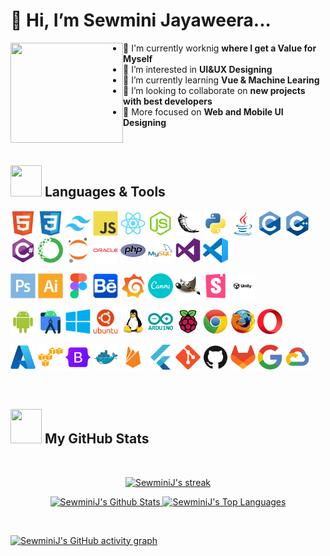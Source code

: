 # 👋 Hi, I’m Sewmini Jayaweera...

<p align="center"><img align="left" width="180" height="160" margin-right="60px" src="https://github.com/M0nica/M0nica/blob/main/octomonica/m0nica-octocat-rotating.gif?raw=true" height="180"></p>
            
- 🔭 I'm currently worknig **where I get a Value for Myself**
- 👀 I’m interested in **UI&UX Designing**
- 🌱 I’m currently learning **Vue & Machine Learing**
- 💞️ I’m looking to collaborate on **new projects with best developers**
- 🎯 More focused on **Web and Mobile UI Designing**

<br>

## <img style="height: 50px; width: 50px;" src="https://img.icons8.com/color/48/null/hourglass.png"/> Languages & Tools

<p>
<img src="https://raw.githubusercontent.com/devicons/devicon/master/icons/html5/html5-original.svg" alt="html5" width="40" height="40"> 
<img src="https://raw.githubusercontent.com/devicons/devicon/master/icons/css3/css3-original.svg" alt="css3" width="40" height="40">
<img src="https://github.com/devicons/devicon/blob/master/icons/tailwindcss/tailwindcss-plain.svg" alt="tailwindcss" width="40" height="40">
<img src="https://raw.githubusercontent.com/devicons/devicon/master/icons/javascript/javascript-original.svg" alt="javascript" width="40" height="40">
<img src="https://github.com/devicons/devicon/blob/master/icons/react/react-original.svg" alt="react" width="40" height="40">
<img src="https://github.com/devicons/devicon/blob/master/icons/nodejs/nodejs-original.svg" alt="nodejs" width="40" height="40">
<img src="https://github.com/devicons/devicon/blob/master/icons/flask/flask-original.svg" alt="flask" width="40" height="40"> 
<img src="https://raw.githubusercontent.com/devicons/devicon/master/icons/python/python-original.svg" alt="python" width="40" height="40"> 
<img src="https://raw.githubusercontent.com/devicons/devicon/master/icons/java/java-original.svg" alt="java" width="40" height="40"> 
<img src="https://raw.githubusercontent.com/devicons/devicon/master/icons/c/c-original.svg" alt="c" width="40" height="40"> 
<img src="https://raw.githubusercontent.com/devicons/devicon/master/icons/cplusplus/cplusplus-original.svg" alt="cplusplus" width="40" height="40"> 
<img src="https://raw.githubusercontent.com/devicons/devicon/master/icons/csharp/csharp-original.svg" alt="csharp" width="40" height="40">
<img src="https://github.com/devicons/devicon/blob/master/icons/anaconda/anaconda-original.svg" alt="anaconda" width="40" height="40">
<img src="https://github.com/devicons/devicon/blob/master/icons/jupyter/jupyter-original.svg" alt="jupyter" width="40" height="40">
<img src="https://raw.githubusercontent.com/devicons/devicon/master/icons/oracle/oracle-original.svg" alt="oracle" width="40" height="40"> 
<img src="https://raw.githubusercontent.com/devicons/devicon/master/icons/php/php-original.svg" alt="php" width="40" height="40"> 
<img src="https://raw.githubusercontent.com/devicons/devicon/master/icons/mysql/mysql-original-wordmark.svg" alt="mysql" width="40" height="40"> 
<img src="https://raw.githubusercontent.com/devicons/devicon/master/icons/visualstudio/visualstudio-plain.svg" alt="visualstudio" width="40" height="40"> 
<img src="https://github.com/devicons/devicon/blob/master/icons/vscode/vscode-original.svg" alt="vscode" width="40" height="40"> 
</p>

<p>
<img src="https://raw.githubusercontent.com/devicons/devicon/master/icons/photoshop/photoshop-plain.svg" alt="photoshop" width="40" height="40"> 
<img src="https://raw.githubusercontent.com/devicons/devicon/master/icons/illustrator/illustrator-plain.svg" alt="illustrator" width="40" height="40">
<img src="https://github.com/devicons/devicon/blob/master/icons/figma/figma-original.svg" alt="figma" width="40" height="40">
<img src="https://github.com/devicons/devicon/blob/master/icons/behance/behance-original.svg" alt="behance" width="40" height="40">
<img src="https://github.com/devicons/devicon/blob/master/icons/grafana/grafana-original.svg" alt="grafana" width="40" height="40">  
<img src="https://raw.githubusercontent.com/devicons/devicon/master/icons/canva/canva-original.svg" alt="canva" width="40" height="40"> 
<img src="https://raw.githubusercontent.com/devicons/devicon/master/icons/gimp/gimp-original.svg" alt="gimp" width="40" height="40">
<img src="https://github.com/devicons/devicon/blob/master/icons/storybook/storybook-original.svg" alt="storybook" width="40" height="40"> 
<img src="https://raw.githubusercontent.com/devicons/devicon/master/icons/unity/unity-original-wordmark.svg" alt="unity" width="40" height="40">
</p>
	
<p>
<img src="https://raw.githubusercontent.com/devicons/devicon/master/icons/android/android-original.svg" alt="android" width="40" height="40"> 
<img src="https://raw.githubusercontent.com/devicons/devicon/master/icons/androidstudio/androidstudio-original.svg" alt="androidstudio" width="40" height="40"> 
<img src="https://raw.githubusercontent.com/devicons/devicon/master/icons/windows8/windows8-original.svg" alt="windows8" width="40" height="40"> 
<img src="https://raw.githubusercontent.com/devicons/devicon/master/icons/ubuntu/ubuntu-plain-wordmark.svg" alt="ubuntu" width="40" height="40"> 
<img src="https://raw.githubusercontent.com/devicons/devicon/master/icons/linux/linux-original.svg" alt="linux" width="40" height="40"> 
<img src="https://raw.githubusercontent.com/devicons/devicon/master/icons/arduino/arduino-original-wordmark.svg" alt="arduino" width="40" height="40"> 
<img src="https://raw.githubusercontent.com/devicons/devicon/master/icons/raspberrypi/raspberrypi-original.svg" alt="raspberrypi" width="40" height="40"> 
<img src="https://raw.githubusercontent.com/devicons/devicon/master/icons/chrome/chrome-original.svg" alt="chrome" width="40" height="40"> 
<img src="https://raw.githubusercontent.com/devicons/devicon/master/icons/firefox/firefox-original.svg" alt="firefox" width="40" height="40"> 
<img src="https://raw.githubusercontent.com/devicons/devicon/master/icons/opera/opera-original.svg" alt="opera" width="40" height="40">
</p>

<p>
<img src="https://raw.githubusercontent.com/devicons/devicon/master/icons/azure/azure-original.svg" alt="azure" width="40" height="40">
<img src="https://github.com/devicons/devicon/blob/master/icons/amazonwebservices/amazonwebservices-original.svg" alt="amazon" width="40" height="40"> 
<img src="https://raw.githubusercontent.com/devicons/devicon/master/icons/bootstrap/bootstrap-original.svg" alt="bootstrap" width="40" height="40"> 
<img src="https://raw.githubusercontent.com/devicons/devicon/master/icons/docker/docker-original.svg" alt="docker" width="40" height="40"> 
<img src="https://raw.githubusercontent.com/devicons/devicon/master/icons/firebase/firebase-plain.svg" alt="firebase" width="40" height="40"> 
<img src="https://raw.githubusercontent.com/devicons/devicon/master/icons/flutter/flutter-original.svg" alt="flutter" width="40" height="40"> 
<img src="https://raw.githubusercontent.com/devicons/devicon/master/icons/git/git-original.svg" alt="git" width="40" height="40"> 
<img src="https://raw.githubusercontent.com/devicons/devicon/master/icons/github/github-original.svg" alt="github" width="40" height="40"> 
<img src="https://raw.githubusercontent.com/devicons/devicon/master/icons/gitlab/gitlab-original.svg" alt="gitlab" width="40" height="40">  
<img src="https://raw.githubusercontent.com/devicons/devicon/master/icons/google/google-original.svg" alt="google" width="40" height="40"> 
<img src="https://raw.githubusercontent.com/devicons/devicon/master/icons/googlecloud/googlecloud-original.svg" alt="googlecloud" width="40" height="40">
</p>
<br/>

## <img style="height: 55px; width: 50px;" src="https://img.icons8.com/fluency/48/null/bullish.png"/> My GitHub Stats
  
<br/>
<p align="center">
    <a href="https://github.com/SewminiJ/github-readme-streak-stats">
        <img title="🔥 Get streak stats for your profile at git.io/streak-stats" alt="SewminiJ's streak" src="https://streak-stats.demolab.com/?user=SewminiJ&theme=black-ice&hide_border=true&stroke=0000&background=060A0CD0"/>
    </a>
 </p>
 <p align="center">
   <a href="https://github.com/SewminiJ/github-readme-stats"><img alt="SewminiJ's Github Stats" src="https://github-readme-stats.vercel.app/api?username=SewminiJ&show_icons=true&count_private=true&theme=react&hide_border=true&bg_color=0D1117" />
   </a><a href="https://github.com/SewminiJ/github-readme-stats"><img alt="SewminiJ's Top Languages" src="https://github-readme-stats.vercel.app/api/top-langs/?username=SewminiJ&langs_count=8&count_private=true&layout=compact&theme=react&hide_border=true&bg_color=0D1117" /></a>
</p>

<br/>

[![SewminiJ's GitHub activity graph](https://github-readme-activity-graph.cyclic.app/graph?username=SewminiJ&theme=react-dark)](https://github.com/SewminiJ/github-readme-activity-graph)

<br/>




<!---
SewminiJ/SewminiJ is a ✨ special ✨ repository because its `README.md` (this file) appears on your GitHub profile.
You can click the Preview link to take a look at your changes.
--->
